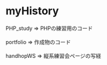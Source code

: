 # myHistory

PHP_study => PHPの練習用のコード<br>
<br>
portfolio => 作成物のコード<br>
<br>
handhopWS => 縦系練習会ページの写経<br> 
